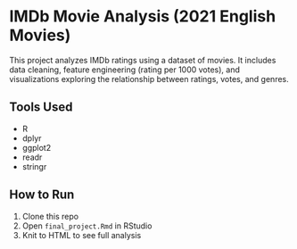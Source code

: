 # IMDb Movie Analysis (2021 English Movies)

This project analyzes IMDb ratings using a dataset of movies.
It includes data cleaning, feature engineering (rating per 1000 votes),
and visualizations exploring the relationship between ratings, votes, and genres.

## Tools Used
- R
- dplyr
- ggplot2
- readr
- stringr

## How to Run
1. Clone this repo
2. Open `final_project.Rmd` in RStudio
3. Knit to HTML to see full analysis
